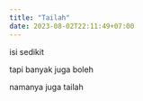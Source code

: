 ```yaml
---
title: "Tailah"
date: 2023-08-02T22:11:49+07:00
---
```


isi sedikit

tapi banyak juga boleh

namanya juga tailah